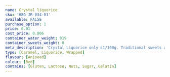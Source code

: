 ```yaml
---
name: Crystal liquorice
sku: 'HBG-JR-034-01'
available: FALSE
purchase_option: 1
price: 0.01
cost_price: 0.006
container_water_weight: 919
container_sweets_weight: 0
meta_description: 'Crystal Liquorice only Ł1/100g. Traditional sweets and more at Humbugs Confectionery Store. Specialists in satisfying your sweet tooth!'
type: [Caramel, Liquorice, Wrapped]
flavour: [Aniseed]
colour: [Red]
contains: [Gluten, Lactose, Nuts, Sugar, Gelatin]
---
```

